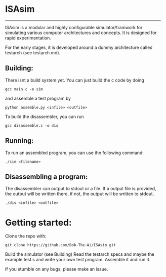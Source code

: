 # ISAsim
---
ISAsim is a modular and highly configurable simulator/framwork for simulating various computer architectures and concepts. 
It is designed for rapid experimentation.

For the early stages, it is developed around a dummy architecture called testarch (see testarch.md).

## Building:
There isnt a build system yet. You can just build the c code by doing
```
gcc main.c -o sim
```
and assemble a test program by 
```
python assemble.py <infile> <outfile>
```
To build the disassembler, you can run
```
gcc disassemble.c -o dis
```

## Running:
To run an assembled program, you can use the following command:
```
./sim <filename>
```

## Disassembling a program:
The disassembler can output to stdout or a file. If a output file is provided, the output will be written there, if not, the output will be written to stdout.
```
./dis <infile> <outfile>
```

# Getting started:
Clone the repo with:
```
git clone https://github.com/Bob-The-Ai/ISAsim.git
```
Build the simulator (see Building)
Read the testarch specs and maybe the example test.s and write your own test program.
Assemble it and run it.

If you stumble on any bugs, please make an issue.
